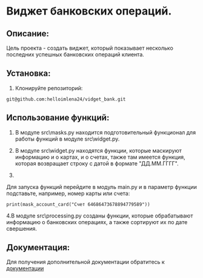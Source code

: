 # Виджет банковских операций.

## Описание:
Цель проекта - создать виджет, который показывает несколько последних успешных банковских операций клиента.

## Установка:
1. Клонируйте репозиторий:
```
git@github.com:helloimlena24/vidget_bank.git
```

## Использование функций:
1. В модуле src\masks.py находится подготовительный функционал для работы функций в модуле src\widget.py.

2. В модуле src\widget.py находятся функции, которые маскируют информацию и о картах, и о счетах,
также там имеется функция, которая возвращает строку с датой в формате "ДД.ММ.ГГГГ".
3. 
Для запуска функций перейдите в модуль main.py и в параметр функции подставьте, например, номер карты или счета:
```
print(mask_account_card("Счет 64686473678894779589"))
```
4.В модуле src\processing.py созданы функции, которые обрабатывают информацию о банковских операциях, а также сортируют их по дате свершения.

## Документация:
Для получения дополнительной документации обратитесь к [документации](https://github.com/helloimlena24)
